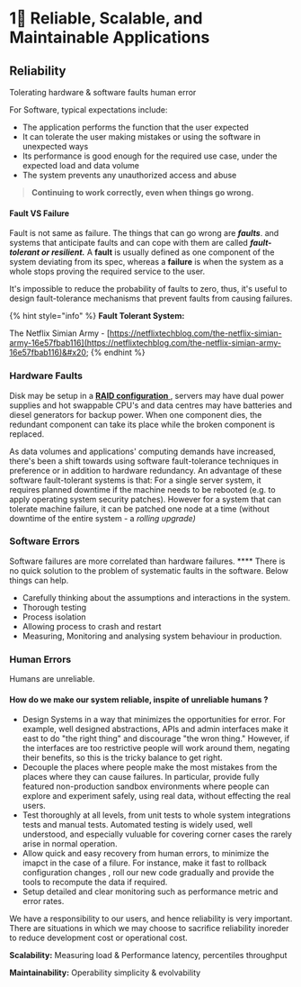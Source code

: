 # 1⃣ Reliable, Scalable, and Maintainable Applications

## **Reliability**

Tolerating hardware & software faults human error

For Software, typical expectations include:&#x20;

* The application performs the function that the user expected
* It can tolerate the user making mistakes or using the software in unexpected ways
* Its performance is good enough for the required use case, under the expected load and data volume
* The system prevents any unauthorized access and abuse

> **Continuing to work correctly, even when things go wrong.**

#### **Fault VS Failure**

Fault is not same as failure. The things that can go wrong are _**faults**_. and systems that anticipate faults and can cope with them are called _**fault-tolerant or resilient.**_ A **fault** is usually defined as one component of the system deviating from its spec, whereas a **failure** is when the system as a whole stops proving the required service to the user.&#x20;

It's impossible to reduce the probability of faults to zero, thus, it's useful to design fault-tolerance mechanisms that prevent faults from causing failures.

{% hint style="info" %}
**Fault Tolerant System:**

The Netflix Simian Army - [https://netflixtechblog.com/the-netflix-simian-army-16e57fbab116](https://netflixtechblog.com/the-netflix-simian-army-16e57fbab116)&#x20;
{% endhint %}

### **Hardware Faults** <a href="#5a1a" id="5a1a"></a>

Disk may be setup in a [**RAID configuration** ](https://en.wikipedia.org/wiki/RAID), servers may have dual power supplies and hot swappable CPU's and data centres may have batteries and diesel generators for backup power. When one component dies, the redundant component can take its place while the broken component is replaced.&#x20;

As data volumes and applications' computing demands have increased, there's been a shift towards using software fault-tolerance techniques in preference or in addition to hardware redundancy. An advantage of these software fault-tolerant systems is that: For a single server system, it requires planned downtime if the machine needs to be rebooted (e.g. to apply operating system security patches). However for a system that can tolerate machine failure, it can be patched one node at a time (without downtime of the entire system - a _rolling upgrade)_

### **Software Errors**

Software failures are more correlated than hardware failures. **** There is no quick solution to the problem of systematic faults in the software. Below things can help.

* Carefully thinking about the assumptions and interactions in the system.
* Thorough testing
* Process isolation
* Allowing process to crash and restart
* Measuring, Monitoring and analysing system behaviour in production.

### Human Errors

Humans are unreliable.&#x20;

#### How do we make our system reliable, inspite of unreliable humans ?

* Design Systems in a way that minimizes the opportunities for error. For example, well designed abstractions, APIs and admin interfaces make it east to do "the right thing" and discourage "the wron thing." However, if the interfaces are too restrictive people will work around them, negating their benefits, so this is the tricky balance to get right.
* Decouple the places where people make the most mistakes from the places where they can cause failures. In particular, provide fully featured non-production sandbox environments where people can explore and experiment safely, using real data, without effecting the real users.
* Test thoroughly at all levels, from unit tests to whole system integrations tests and manual tests. Automated testing is widely used, well understood, and especially vuluable for covering corner cases the rarely arise in normal operation.&#x20;
* Allow quick and easy recovery from human errors, to minimize the imapct in the case of a filure. For instance, make it fast to rollback configuration changes , roll our new code gradually and provide the tools to recompute the data if required.
* Setup detailed and clear monitoring such as performance metric and error rates.

We have a responsibility to our users, and hence reliability is very important. There are situations in which we may choose to sacrifice reliability inoreder to reduce development cost or operational cost.



**Scalability:** Measuring load & Performance latency, percentiles throughput

**Maintainability:** Operability simplicity & evolvability
